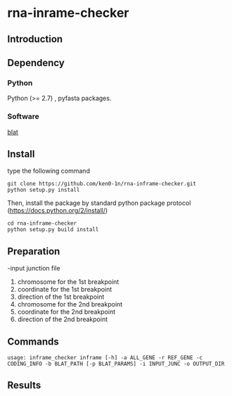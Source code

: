# rna-inrame-checker 

## Introduction

## Dependency

### Python
Python (>= 2.7) , pyfasta packages.

### Software
[blat](https://genome.ucsc.edu/FAQ/FAQblat.html)

## Install

type the following command
```
git clone https://github.com/ken0-1n/rna-inframe-checker.git
python setup.py install
```

Then, install the package by standard python package protocol (https://docs.python.org/2/install/)
```
cd rna-inframe-checker
python setup.py build install
```

## Preparation

-input junction file
1. chromosome for the 1st breakpoint
1. coordinate for the 1st breakpoint
1. direction of the 1st breakpoint
1. chromosome for the 2nd breakpoint
1. coordinate for the 2nd breakpoint
1. direction of the 2nd breakpoint

## Commands

```
usage: inframe_checker inframe [-h] -a ALL_GENE -r REF_GENE -c CODING_INFO -b BLAT_PATH [-p BLAT_PARAMS] -i INPUT_JUNC -o OUTPUT_DIR
```


## Results
